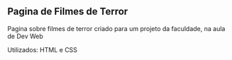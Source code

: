 ## Pagina de Filmes de Terror
<p>Pagina sobre filmes de terror criado para um projeto da faculdade, na aula de Dev Web</p>
<p>Utilizados: HTML e CSS</p>
